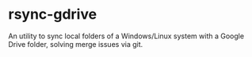 # rsync-gdrive

An utility to sync local folders of a Windows/Linux system with a Google Drive folder, solving merge issues via git.
